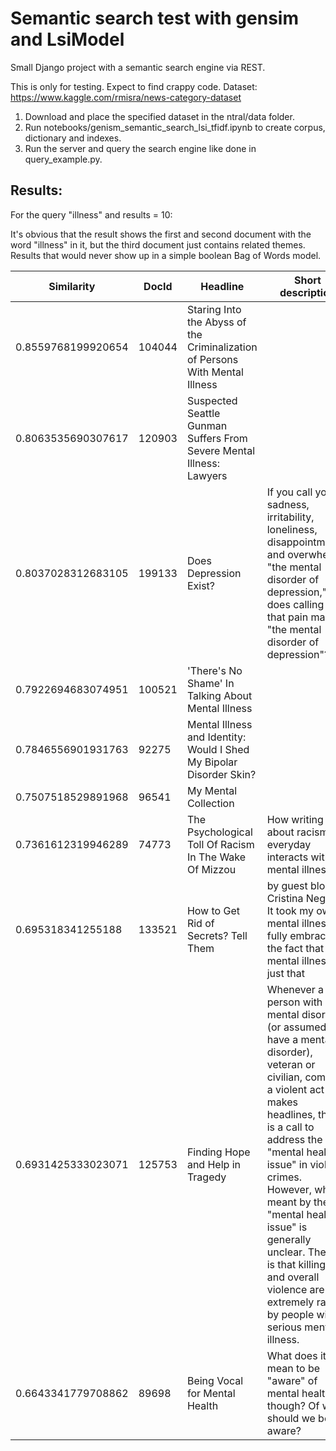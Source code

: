 # Semantic search test with gensim and LsiModel

Small Django project with a semantic search engine via REST.

This is only for testing. Expect to find crappy code.
Dataset: https://www.kaggle.com/rmisra/news-category-dataset

1. Download and place the specified dataset in the ntral/data folder.
2. Run notebooks/genism_semantic_search_lsi_tfidf.ipynb to create corpus, dictionary and indexes.
3. Run the server and query the search engine like done in query_example.py.

## Results:

For the query "illness" and results = 10:

It's obvious that the result shows the first and second document with the word "illness" in it, but the third document just contains related themes. Results that would never show up in a simple boolean Bag of Words model.

| Similarity    | DocId   | Headline  | Short description |
| ------------- |---------|-----------|-------------------|
| 0.8559768199920654 | 104044 | Staring Into the Abyss of the Criminalization of Persons With Mental Illness |  |
| 0.8063535690307617 | 120903 | Suspected Seattle Gunman Suffers From Severe Mental Illness: Lawyers |  |
| 0.8037028312683105 | 199133 | Does Depression Exist? | If you call your sadness, irritability, loneliness, disappointments, and overwhelm "the mental disorder of depression," does calling all that pain make it "the mental disorder of depression"? |
| 0.7922694683074951 | 100521 | 'There's No Shame' In Talking About Mental Illness |  |
| 0.7846556901931763 | 92275 | Mental Illness and Identity: Would I Shed My Bipolar Disorder Skin? |  |
| 0.7507518529891968 | 96541 | My Mental Collection |  |
| 0.7361612319946289 | 74773 | The Psychological Toll Of Racism In The Wake Of Mizzou | How writing about racism everyday interacts with my mental illness. |
| 0.695318341255188 | 133521 | How to Get Rid of Secrets? Tell Them | by guest blogger Cristina Negrón It took my own mental illness to fully embrace the fact that mental illness is just that |
| 0.6931425333023071 | 125753 | Finding Hope and Help in Tragedy | Whenever a person with a mental disorder (or assumed to have a mental disorder), veteran or civilian, commits a violent act that makes headlines, there is a call to address the "mental health issue" in violent crimes. However, what is meant by the "mental health issue" is generally unclear. The fact is that killings and overall violence are extremely rare by people with serious mental illness. |
| 0.6643341779708862 | 89698 | Being Vocal for Mental Health | What does it mean to be "aware" of mental health though? Of what should we be aware? |
